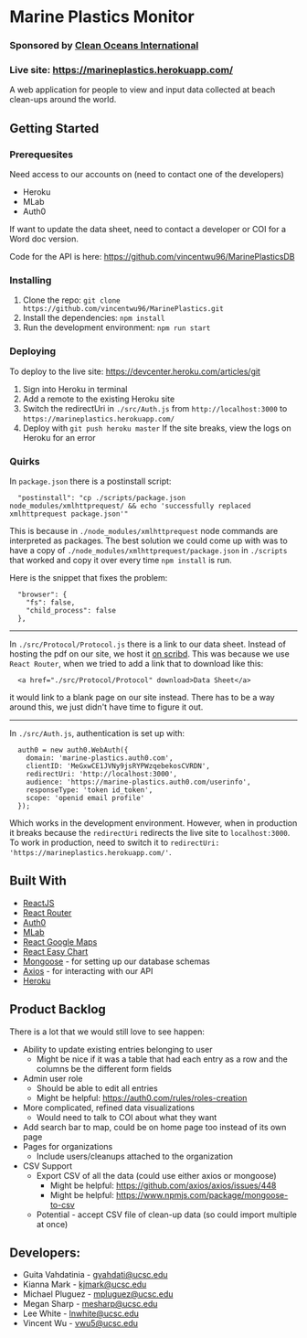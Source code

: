 # Marine Plastics Monitor
### Sponsored by [Clean Oceans International](https://cleanoceansinternational.org/)
### Live site: https://marineplastics.herokuapp.com/

A web application for people to view and input data collected at beach clean-ups around the world. 

## Getting Started

### Prerequesites
Need access to our accounts on (need to contact one of the developers)
  * Heroku
  * MLab
  * Auth0

If want to update the data sheet, need to contact a developer or COI for a Word doc version.

Code for the API is here: https://github.com/vincentwu96/MarinePlasticsDB

### Installing
1. Clone the repo: `git clone https://github.com/vincentwu96/MarinePlastics.git`
2. Install the dependencies: `npm install`
3. Run the development environment: `npm run start`

### Deploying
To deploy to the live site: https://devcenter.heroku.com/articles/git
  1. Sign into Heroku in terminal
  2. Add a remote to the existing Heroku site
  3. Switch the redirectUri in `./src/Auth.js` from `http://localhost:3000` to `https://marineplastics.herokuapp.com/`
  4. Deploy with `git push heroku master`
If the site breaks, view the logs on Heroku for an error

### Quirks 
In `package.json` there is a postinstall script:
```
  "postinstall": "cp ./scripts/package.json node_modules/xmlhttprequest/ && echo 'successfully replaced xmlhttprequest package.json'"
```
This is because in `./node_modules/xmlhttprequest` node commands are interpreted as packages. The best solution we could come up with was to have a copy of `./node_modules/xmlhttprequest/package.json` in `./scripts` that worked and copy it over every time `npm install` is run.

Here is the snippet that fixes the problem: 
```
  "browser": {
    "fs": false,
    "child_process": false
  },
```

***

In `./src/Protocol/Protocol.js` there is a link to our data sheet. Instead of hosting the pdf on our site, we host it [on scribd](https://www.scribd.com/document/380752641/COIDataSheet). This was because we use `React Router`, when we tried to add a link that to download like this:
```
  <a href="./src/Protocol/Protocol" download>Data Sheet</a>
```
it would link to a blank page on our site instead. There has to be a way around this, we just didn't have time to figure it out.

***

In `./src/Auth.js`, authentication is set up with:
```
  auth0 = new auth0.WebAuth({
    domain: 'marine-plastics.auth0.com',
    clientID: 'MeGxwCE1JVNy9jsRYPWzqebekosCVRDN',
    redirectUri: 'http://localhost:3000',
    audience: 'https://marine-plastics.auth0.com/userinfo',
    responseType: 'token id_token',
    scope: 'openid email profile'
  });
```

Which works in the development environment. However, when in production it breaks because the `redirectUri` redirects the live site to `localhost:3000`. To work in production, need to switch it to `redirectUri: 'https://marineplastics.herokuapp.com/'`.

## Built With
* [ReactJS](https://reactjs.org/)
* [React Router](https://reacttraining.com/react-router/)
* [Auth0](https://auth0.com/)
* [MLab](https://www.mlab.com/)
* [React Google Maps](https://github.com/tomchentw/react-google-maps)
* [React Easy Chart](https://github.com/rma-consulting/react-easy-chart)
* [Mongoose](http://mongoosejs.com/) - for setting up our database schemas
* [Axios](https://github.com/axios/axios) - for interacting with our API
* [Heroku](http://heroku.com/)

## Product Backlog
There is a lot that we would still love to see happen:
  * Ability to update existing entries belonging to user
    * Might be nice if it was a table that had each entry as a row and the columns be the different form fields
  * Admin user role
    * Should be able to edit all entries
    * Might be helpful: https://auth0.com/rules/roles-creation
  * More complicated, refined data visualizations
    * Would need to talk to COI about what they want
  * Add search bar to map, could be on home page too instead of its own page
  * Pages for organizations
    * Include users/cleanups attached to the organization
  * CSV Support
    * Export CSV of all the data (could use either axios or mongoose)
      * Might be helpful: https://github.com/axios/axios/issues/448
      * Might be helpful: https://www.npmjs.com/package/mongoose-to-csv
    * Potential - accept CSV file of clean-up data (so could import multiple at once)

## Developers:
* Guita Vahdatinia - gvahdati@ucsc.edu
* Kianna Mark - kjmark@ucsc.edu
* Michael Pluguez - mpluguez@ucsc.edu
* Megan Sharp - mesharp@ucsc.edu
* Lee White - lnwhite@ucsc.edu
* Vincent Wu - vwu5@ucsc.edu
